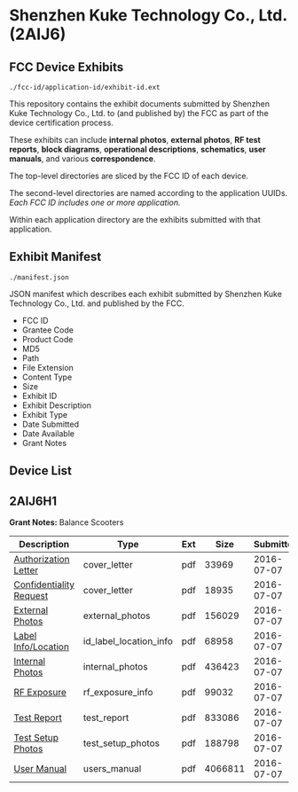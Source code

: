 # Shenzhen Kuke Technology Co., Ltd. (2AIJ6)
## FCC Device Exhibits

```
./fcc-id/application-id/exhibit-id.ext
```

This repository contains the exhibit documents submitted by Shenzhen Kuke Technology Co., Ltd. to (and published by) the FCC as part of the device certification process.

These exhibits can include **internal photos**, **external photos**, **RF test reports**, **block diagrams**, **operational descriptions**, **schematics**, **user manuals**, and various **correspondence**.

The top-level directories are sliced by the FCC ID of each device.

The second-level directories are named according to the application UUIDs. *Each FCC ID includes one or more application.*

Within each application directory are the exhibits submitted with that application. 

## Exhibit Manifest

```
./manifest.json
```

JSON manifest which describes each exhibit submitted by Shenzhen Kuke Technology Co., Ltd. and published by the FCC.

- FCC ID
- Grantee Code
- Product Code
- MD5
- Path
- File Extension
- Content Type
- Size
- Exhibit ID
- Exhibit Description
- Exhibit Type
- Date Submitted
- Date Available
- Grant Notes

## Device List
## 2AIJ6H1
**Grant Notes:** Balance Scooters

| Description | Type | Ext | Size | Submitted | Available |
| ----------- | ---- | --- | ---- | --------- | --------- |
| [Authorization Letter](2AIJ6H1/ad0712feb33d8039542b2c3f8f60ad63/3054547.pdf) | cover_letter | pdf | 33969 | 2016-07-07 | 2016-07-07 |
| [Confidentiality Request](2AIJ6H1/ad0712feb33d8039542b2c3f8f60ad63/3054548.pdf) | cover_letter | pdf | 18935 | 2016-07-07 | 2016-07-07 |
| [External Photos](2AIJ6H1/ad0712feb33d8039542b2c3f8f60ad63/3054549.pdf) | external_photos | pdf | 156029 | 2016-07-07 | 2017-01-03 |
| [Label Info/Location](2AIJ6H1/ad0712feb33d8039542b2c3f8f60ad63/3054551.pdf) | id_label_location_info | pdf | 68958 | 2016-07-07 | 2016-07-07 |
| [Internal Photos](2AIJ6H1/ad0712feb33d8039542b2c3f8f60ad63/3054550.pdf) | internal_photos | pdf | 436423 | 2016-07-07 | 2017-01-03 |
| [RF Exposure](2AIJ6H1/ad0712feb33d8039542b2c3f8f60ad63/3054561.pdf) | rf_exposure_info | pdf | 99032 | 2016-07-07 | 2016-07-07 |
| [Test Report](2AIJ6H1/ad0712feb33d8039542b2c3f8f60ad63/3054559.pdf) | test_report | pdf | 833086 | 2016-07-07 | 2016-07-07 |
| [Test Setup Photos](2AIJ6H1/ad0712feb33d8039542b2c3f8f60ad63/3054552.pdf) | test_setup_photos | pdf | 188798 | 2016-07-07 | 2017-01-03 |
| [User Manual](2AIJ6H1/ad0712feb33d8039542b2c3f8f60ad63/3054553.pdf) | users_manual | pdf | 4066811 | 2016-07-07 | 2017-01-03 |
